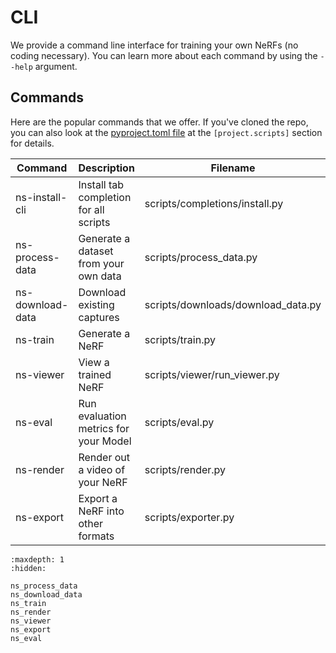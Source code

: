 # CLI

We provide a command line interface for training your own NeRFs (no coding necessary). You can learn more about each command by using the `--help` argument.

## Commands

Here are the popular commands that we offer. If you've cloned the repo, you can also look at the [pyproject.toml file](https://github.com/nerfstudio-project/nerfstudio/blob/main/pyproject.toml) at the `[project.scripts]` section for details.

| Command          | Description                            | Filename                           |
| ---------------- | -------------------------------------- | ---------------------------------- |
| ns-install-cli   | Install tab completion for all scripts | scripts/completions/install.py     |
| ns-process-data  | Generate a dataset from your own data  | scripts/process_data.py            |
| ns-download-data | Download existing captures             | scripts/downloads/download_data.py |
| ns-train         | Generate a NeRF                        | scripts/train.py                   |
| ns-viewer        | View a trained NeRF                    | scripts/viewer/run_viewer.py       |
| ns-eval          | Run evaluation metrics for your Model  | scripts/eval.py                    |
| ns-render        | Render out a video of your NeRF        | scripts/render.py                  |
| ns-export        | Export a NeRF into other formats       | scripts/exporter.py                |

```{toctree}
:maxdepth: 1
:hidden:

ns_process_data
ns_download_data
ns_train
ns_render
ns_viewer
ns_export
ns_eval
```

